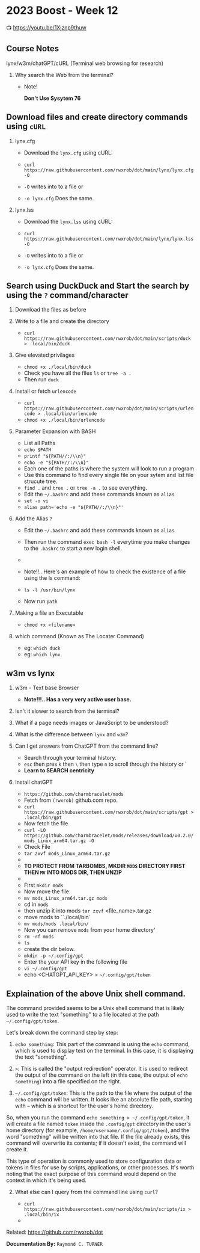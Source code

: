 # 2023 Boost - Week 12

📺 <https://youtu.be/1Xjznp9thuw>

## Course Notes

lynx/w3m/chatGPT/cURL (Terminal web browsing for research)

1. Why search the Web from the terminal?

    * Note!

      **Don't Use Sysytem 76**

## Download files and create directory commands using `cURL`
1. lynx.cfg
    * Download the `lynx.cfg` using cURL:

    * `curl https://raw.githubusercontent.com/rwxrob/dot/main/lynx/lynx.cfg -O`
    * `-O` writes into to a file
      or
    * `-o lynx.cfg` Does the same.

1. lynx.lss
    * Download the `lynx.lss` using cURL:

    * `curl https://raw.githubusercontent.com/rwxrob/dot/main/lynx/lynx.lss -O`
    * `-O` writes into to a file
      or
    * `-o lynx.cfg` Does the same.

## Search using DuckDuck and Start the search by using the `?` command/character
1. Download the files as before
1. Write to a file and create the directory

    * `curl https://raw.githubusercontent.com/rwxrob/dot/main/scripts/duck > .local/bin/duck`

1. Give elevated privilages
    * `chmod +x ./local/bin/duck`
    * Check you have all the files `ls` or `tree -a .`
    * Then run `duck`
1. Install or fetch `urlencode`

    * `curl https://raw.githubusercontent.com/rwxrob/dot/main/scripts/urlencode > .local/bin/urlencode`
    *  `chmod +x ./local/bin/urlencode`

2. Parameter Expansion with BASH
    * List all Paths
    * `echo $PATH` 
    * `printf "${PATH//:/\\n}"`
    * `echo -e "${PATH//:/\\n}"`
    * Each one of the paths is where the system will look to run a program
    * Use this command to find every single file on your sytem and list file strucute tree.
    * `find .` and `tree .` or `tree -a .` to see everything.
    * Edit the `~/.bashrc` and add these commands known as `alias`
    * `set -o vi`
    * `alias path='echo -e "${PATH//:/\\n}"'`
3. Add the Alias `?`
    * Edit the `~/.bashrc` and add these commands known as `alias`
    * Then run the command `exec bash -l` everytime you make changes to the `.bashrc` to start a new login shell.
    * 
    * Note!!.. Here's an example of how to check the existence of a file using the ls command:
     
    * `ls -l /usr/bin/lynx`
  
    * Now run `path`
4. Making a file an Executable
    * `chmod +x <filename>`

5. which command (Known as The Locater Command)
    * eg: `which duck`
    * eg: `which lynx`

## w3m vs lynx
1. w3m - Text base Browser
    * **Note!!!.. Has a very very active user base.**



2. Isn't it slower to search from the terminal?



1. What if a page needs images or JavaScript to be understood?



1. What is the difference between `lynx` and `w3m`?



1. Can I get answers from ChatGPT from the command line?
   * Search through your terminal history.
   * `esc` then pres `k` then `\` then type `n` to scroll through the history or <type in the last terminal command you need>`
   * **Learn to SEARCH centricity**
1. Install chatGPT
   * `https://github.com/charmbracelet/mods` 
   * Fetch from `(rwxrob)` github.com repo.
   * `curl https://raw.githubusercontent.com/rwxrob/dot/main/scripts/gpt > .local/bin/gpt`
   * Now fetch the file
   * `curl -LO  https://github.com/charmbracelet/mods/releases/download/v0.2.0/mods_Linux_arm64.tar.gz -O`
   * Check File
   * `tar zxvf mods_Linux_arm64.tar.gz`
   * 
   * **TO PROTECT FROM TARBOMBS, MKDIR `MODS` DIRECTORY FIRST THEN `MV` INTO MODS DIR, THEN UNZIP**
   * 
   * First `mkdir mods`
   * Now move the file
   * `mv mods_Linux_arm64.tar.gz mods`
   * cd in `mods`
   * then unzip it into mods 
    `tar zxvf` <file_name>.tar.gz
   * move mods to ``./local/bin`
   * `mv mods/mods .local/bin/`
   * Now you can remove `mods` from your home directory'
   * `rm -rf mods`
   * `ls`
   * create the dir below.
   * `mkdir -p ~/.config/gpt`
   * Enter the your API key in the following file
   * `vi ~/.config/gpt`
   * echo <CHATGPT_API_KEY> > `~/.config/gpt/token`
## Explaination of the above Unix shell command.
The command provided seems to be a Unix shell command that is likely used to write the text "something" to a file located at the path `~/.config/gpt/token`.

Let's break down the command step by step:

1. `echo something`: This part of the command is using the `echo` command, which is used to display text on the terminal. In this case, it is displaying the text "something".

2. `>`: This is called the "output redirection" operator. It is used to redirect the output of the command on the left (in this case, the output of `echo something`) into a file specified on the right.

3. `~/.config/gpt/token`: This is the path to the file where the output of the `echo` command will be written. It looks like an absolute file path, starting with `~` which is a shortcut for the user's home directory.

So, when you run the command `echo something > ~/.config/gpt/token`, it will create a file named `token` inside the `.config/gpt` directory in the user's home directory (for example, `/home/username/.config/gpt/token`), and the word "something" will be written into that file. If the file already exists, this command will overwrite its contents; if it doesn't exist, the command will create it.

This type of operation is commonly used to store configuration data or tokens in files for use by scripts, applications, or other processes. It's worth noting that the exact purpose of this command would depend on the context in which it's being used.


2. What else can I query from the command line using `curl`?

    * `curl https://raw.githubusercontent.com/rwxrob/dot/main/scripts/ix > .local/bin/ix`
    * 




Related:
<https://github.com/rwxrob/dot>

**Documentation By:** `Raymond C. TURNER`